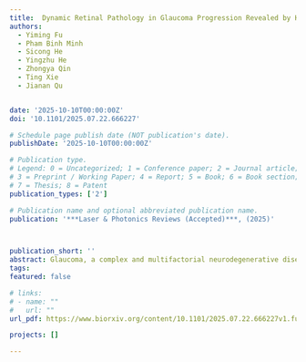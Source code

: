 ```yaml
---
title:  Dynamic Retinal Pathology in Glaucoma Progression Revealed by High-Resolution Functional Imaging in Vivo
authors:
  - Yiming Fu
  - Pham Binh Minh
  - Sicong He
  - Yingzhu He
  - Zhongya Qin
  - Ting Xie
  - Jianan Qu


date: '2025-10-10T00:00:00Z'
doi: '10.1101/2025.07.22.666227'

# Schedule page publish date (NOT publication's date).
publishDate: '2025-10-10T00:00:00Z'

# Publication type.
# Legend: 0 = Uncategorized; 1 = Conference paper; 2 = Journal article;
# 3 = Preprint / Working Paper; 4 = Report; 5 = Book; 6 = Book section;
# 7 = Thesis; 8 = Patent
publication_types: ['2']

# Publication name and optional abbreviated publication name.
publication: '***Laser & Photonics Reviews (Accepted)***, (2025)'



publication_short: ''
abstract: Glaucoma, a complex and multifactorial neurodegenerative disease, is commonly associated with elevated intraocular pressure and primarily characterized by the progressive loss of retinal ganglion cells (RGCs) and their axons. Despite its prevalence, our understanding and treatment of this disease remain challenging due to the intricate interplay of various pathophysiological factors and the limited capability for in vivo functional study of the disease. In this work, we investigated the dynamic retinal pathology of glaucoma from onset to late stages through longitudinal in vivo high-resolution imaging in a silicone oil-induced ocular hypertension glaucoma mouse model. We developed an optimized adaptive optics two-photon excitation fluorescence microscopy (AO-TPEFM) technique for both morphological and functional assessments of pathological changes in the retina across three distinct glaucoma phenotypes with varying progression rates. Our AO-TPEFM technology visualized the complete process of functional and structural changes in the three most important retinal components related to glaucoma: microvascular vessels, microglia, and RGCs during disease progression. Notably, our functional imaging revealed pathological alterations in microvascular circulation, microglia state, and RGC functionalities at a very early stage of disease development when retinal morphology still appeared normal, providing critical insights into glaucoma pathogenesis. This research also demonstrates that AO-TPEFM is a powerful tool for the in vivo study of general retinal diseases.
tags:
featured: false

# links:
# - name: ""
#   url: ""
url_pdf: https://www.biorxiv.org/content/10.1101/2025.07.22.666227v1.full.pdf

projects: []

---
```





